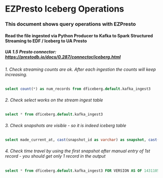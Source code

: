 # EZPresto Iceberg Operations
### This document shows query operations with EZPresto 
#### Read the file ingested via Python Producer to Kafka to Spark Structured Streaming to EDF / Iceberg to UA Presto
##### UA 1.5 Presto connector: https://prestodb.io/docs/0.287/connector/iceberg.html

###### 1. Check streaming counts are ok. After each ingestion the counts will keep increasing.
```sql
select count(*) as num_records from dficeberg.default.kafka_ingest3
```

###### 2. Check select works on the stream ingest table
```sql
select * from dficeberg.default.kafka_ingest3
```

###### 3. Check snapshots are visible - so it is indeed iceberg table
```sql
select made_current_at, cast(snapshot_id as varchar) as snapshot, cast(parent_id as varchar) as parent, is_current_ancestor from dficeberg.default."kafka_ingest3$history"
```

###### 4. Check time travel by using the first snapshot after manual entry of 1st record - you should get only 1 record in the output
```sql
select * from dficeberg.default.kafka_ingest3 FOR VERSION AS OF 1431105276184260366
```
